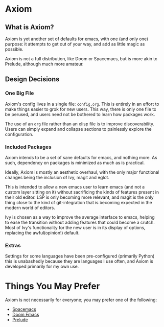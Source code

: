 # Axiom

## What is Axiom?
Axiom is yet another set of defaults for emacs, with one (and only one) purpose:
it attempts to get out of your way, and add as little magic as possible.

Axiom is not a full distribution, like Doom or Spacemacs, but is more akin to
Prelude, although much more amateur.

## Design Decisions
### One Big File
Axiom's config lives in a single file: `config.org`. This is entirely in an
effort to make things easier to grok for new users. This way, there is only one
file to be perused, and users need not be bothered to learn how packages work.

The use of an `org` file rather than an elisp file is to improve discoverability.
Users can simply expand and collapse sections to painlessly explore the configuration.

### Included Packages
Axiom intends to be a set of sane defaults for emacs, and nothing more.
As such, dependency on packages is minimized as much as is practical.

Ideally, Axiom is mostly an aesthetic overhaul, with the only major functional changes
	being the inclusion of Ivy, magit and eglot.

This is intended to allow a new emacs user to learn emacs (and not a custom layer sitting on it)
without sacrificing the kinds of features present in their old editor. LSP is only becoming
more relevant, and magit is the only thing close to the kind of git-integration that is becoming
expected in the modern world of editors.

Ivy is chosen as a way to improve the average interface to emacs, helping to ease the transition
without adding features that could become a crutch. Most of Ivy's functionality for the new
user is in its display of options, replacing the awful(opinion!) default.


### Extras
Settings for some languages have been pre-configured (primarily Python)
this is unabashedly because they are languages I use often, and Axiom is developed primarily
for my own use.

# Things You May Prefer
Axiom is not necessarily for everyone; you may prefer one of the following:
  * [Spacemacs](https://www.spacemacs.org)
  * [Doom Emacs](https://github.com/hlissner/doom-emacs)
  * [Prelude](https://github.com/bbatsov/prelude)
